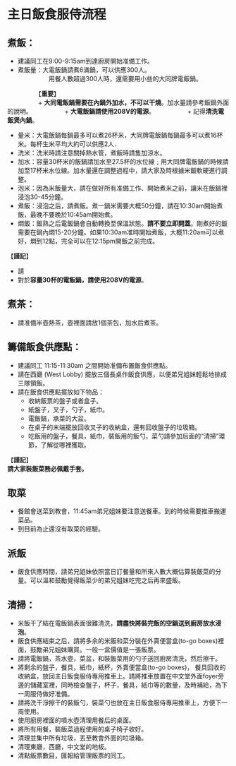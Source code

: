 # 主日飯食服侍流程

## 煮飯：
+ 建議同工在9:00-9:15am到達廚房開始准備工作。
+ 煮飯量：大電飯鍋請煮6滿鍋，可以供應300人。  
　　　　　用餐人數超過300人時，還需要用小些的大同牌電飯鍋。  
     
　　　　　【**重要**】  
　　　　　+ **大同電飯鍋需要在內鍋外加水，不可以干燒**。加水量請參考飯鍋外面的說明。
　　　　　+ **大電飯鍋請使用208V的電源**。
　　　　　+ 記得**清洗電飯煲內鍋**。

+ 量米：大電飯鍋每鍋最多可以煮26杯米，大同牌電飯鍋每鍋最多可以煮16杯米。每杯生米平均大約可以供應2人．
+ 洗米：洗米時請注意關掉熱水管，煮飯時請隻加涼水。
+ 加水：容量30杯米的飯鍋請加水至27.5杯的水位線﹔用大同牌電飯鍋的時候請加至17杯米水位線。加水量還在調整過程中，請大家及時根據米飯軟硬進行調整。
+ 泡米：因為米飯量大，請在做好所有准備工作、開始煮米之前，讓米在飯鍋裡浸泡30-45分鐘。
+ 煮飯：浸泡之后，請煮飯。煮一鍋米需要大概50分鐘，請在10:30am開始煮飯，最晚不要晚於10:45am開始煮。
+ 燜飯：飯熟之后電飯鍋會自動轉換至保溫狀態。**請不要立即開蓋**。剛煮好的飯需要在鍋內燜15-20分鐘。如果10:30am准時開始煮飯，大概11:20am可以煮好，燜到12點，完全可以在12:15pm開飯之前完成。  

【**謹記**】  
+ 請
+ 對於**容量30杯的電飯鍋，請使用208V的電源**。

## 煮茶：
+ 請准備半壺熱茶，壺裡面請放1個茶包，加水后煮茶。

## 籌備飯食供應點：
+ 建議同工 11:15-11:30am 之間開始准備布置飯食供應點。
+ 請在西廳 (West Lobby) 擺放三個長桌作飯食供應，以便弟兄姐妹輕鬆地排成三隊領飯。
+ 請在飯食供應點擺放如下物品：
    + 收納飯票的盤子或者盒子。
    + 紙盤子，叉子，勺子，紙巾。
    + 電飯鍋，承菜的大盆。
    + 在桌子的末端擺放回收叉子的收納盒，還有回收盤子的垃圾箱。
    + 吃飯用的盤子，餐具，紙巾，裝飯用的飯勺，菜勺請參加后面的“清掃”環節，了解從哪裡獲取。
    
【**謹記**】  
**請大家裝飯菜務必佩戴手套。**

## 取菜
+ 餐館會送菜到教會，11:45am弟兄姐妹要注意送餐車。到的時候需要推車搬運菜品。
+ 到目前為止還沒有取菜的經驗。

## 派飯
+ 飯食供應時間，請弟兄姐妹依照當日訂餐量和所來人數大概估算裝飯菜的分量。可以溫和鼓勵覺得飯菜少的弟兄姐妹吃完之后再來盛飯。

## 清掃：    
+ 米飯干了結在電飯鍋表面很難清洗，**請盡快將裝完飯的空鍋送到廚房放水浸泡**。
+ 飯食供應結束之后，請將多余的米飯和菜分裝在外賣便當盒(to-go boxes)裡面，鼓勵弟兄姐妹購買。一般一盒價值是一張飯票。
+ 請將電飯鍋，茶水壺，菜盆，和裝飯菜用的勺子送回廚房清洗，然后擦干。
+ 將剩余的盤子，餐具，紙巾，紙杯，外賣便當盒(to-go boxes)， 餐具回收的收納盒，放回主日飯食服侍專用推車上。請將推車放置在中文堂外面foyer旁邊的儲藏室裡，同時檢查盤子，杯子，餐具，紙巾等的數量，及時補給，為下一周服侍做好准備。
+ 請將洗干淨擦干的裝飯勺，裝菜勺也放在主日飯食服侍專用推車上，方便下一周使用。
+ 使用廚房裡面的噴水壺清理用餐后的桌面。
+ 將所有用餐，裝飯菜過程使用的桌子椅子收好。
+ 清理並集中所有垃圾，丟至教會外面的垃圾箱。
+ 清理東廳，西廳，中文堂的地板。
+ 清點飯票數目，匯報給管理飯票的同工。
